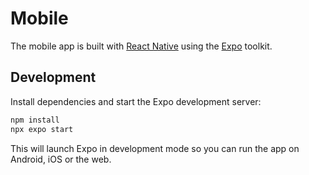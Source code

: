 # Mobile

The mobile app is built with [React Native](https://reactnative.dev/) using the [Expo](https://expo.dev/) toolkit.

## Development

Install dependencies and start the Expo development server:

```bash
npm install
npx expo start
```

This will launch Expo in development mode so you can run the app on Android, iOS or the web.
